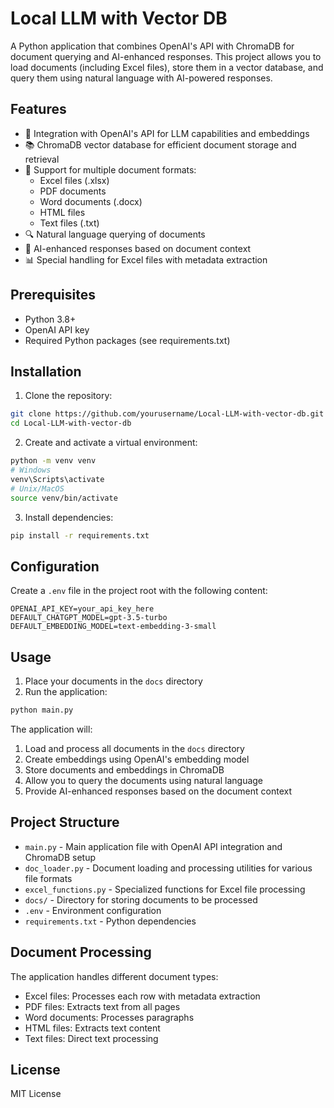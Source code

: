 # Local LLM with Vector DB

A Python application that combines OpenAI's API with ChromaDB for document querying and AI-enhanced responses. This project allows you to load documents (including Excel files), store them in a vector database, and query them using natural language with AI-powered responses.

## Features

- 🤖 Integration with OpenAI's API for LLM capabilities and embeddings
- 📚 ChromaDB vector database for efficient document storage and retrieval
- 📄 Support for multiple document formats:
  - Excel files (.xlsx)
  - PDF documents
  - Word documents (.docx)
  - HTML files
  - Text files (.txt)
- 🔍 Natural language querying of documents
- 🎯 AI-enhanced responses based on document context
- 📊 Special handling for Excel files with metadata extraction

## Prerequisites

- Python 3.8+
- OpenAI API key
- Required Python packages (see requirements.txt)

## Installation

1. Clone the repository:
```bash
git clone https://github.com/yourusername/Local-LLM-with-vector-db.git
cd Local-LLM-with-vector-db
```

2. Create and activate a virtual environment:
```bash
python -m venv venv
# Windows
venv\Scripts\activate
# Unix/MacOS
source venv/bin/activate
```

3. Install dependencies:
```bash
pip install -r requirements.txt
```

## Configuration

Create a `.env` file in the project root with the following content:
```
OPENAI_API_KEY=your_api_key_here
DEFAULT_CHATGPT_MODEL=gpt-3.5-turbo
DEFAULT_EMBEDDING_MODEL=text-embedding-3-small
```

## Usage

1. Place your documents in the `docs` directory
2. Run the application:
```bash
python main.py
```

The application will:
1. Load and process all documents in the `docs` directory
2. Create embeddings using OpenAI's embedding model
3. Store documents and embeddings in ChromaDB
4. Allow you to query the documents using natural language
5. Provide AI-enhanced responses based on the document context

## Project Structure

- `main.py` - Main application file with OpenAI API integration and ChromaDB setup
- `doc_loader.py` - Document loading and processing utilities for various file formats
- `excel_functions.py` - Specialized functions for Excel file processing
- `docs/` - Directory for storing documents to be processed
- `.env` - Environment configuration
- `requirements.txt` - Python dependencies

## Document Processing

The application handles different document types:
- Excel files: Processes each row with metadata extraction
- PDF files: Extracts text from all pages
- Word documents: Processes paragraphs
- HTML files: Extracts text content
- Text files: Direct text processing

## License

MIT License 